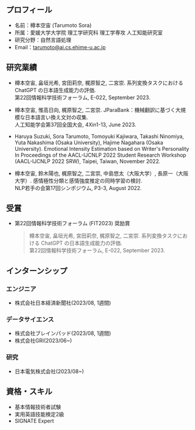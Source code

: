 ## プロフィール
- 名前：樽本空宙 (Tarumoto Sora)
- 所属：愛媛大学大学院 理工学研究科 理工学専攻 人工知能研究室
- 研究分野：自然言語処理
- Email：tarumoto@ai.cs.ehime-u.ac.jp

## 研究業績
- 樽本空宙, 畠垣光希, 宮田莉奈, 梶原智之, 二宮崇. 系列変換タスクにおける ChatGPT の日本語生成能力の評価.<br>
第22回情報科学技術フォーラム, E-022, September 2023.

- 樽本空宙, 惟高日向, 梶原智之, 二宮崇. JParaBank：機械翻訳に基づく大規模な日本語言い換え文対の収集.<br>
人工知能学会第37回全国大会, 4Xin1-13, June 2023.

- Haruya Suzuki, Sora Tarumoto, Tomoyuki Kajiwara, Takashi Ninomiya, Yuta Nakashima (Osaka University), Hajime Nagahara (Osaka University). Emotional Intensity Estimation based on Writer's Personality<br>
In Proceedings of the AACL-IJCNLP 2022 Student Research Workshop (AACL-IJCNLP 2022 SRW), Taipei, Taiwan, November 2022.

- 樽本空宙, 鈴木陽也, 梶原智之, 二宮崇, 中島悠太（大阪大学）, 長原一（大阪大学）. 感情極性分類と感情強度推定の同時学習の検討.<br> 
NLP若手の会第17回シンポジウム, P3-3, August 2022.

## 受賞
- 第22回情報科学技術フォーラム (FIT2023) 奨励賞
  >樽本空宙, 畠垣光希, 宮田莉奈, 梶原智之, 二宮崇. 系列変換タスクにおける ChatGPT の日本語生成能力の評価.<br>
  >第22回情報科学技術フォーラム, E-022, September 2023.

## インターンシップ
### エンジニア
- 株式会社日本経済新聞社(2023/08, 1週間)

### データサイエンス
- 株式会社ブレインパッド(2023/08, 1週間)
- 株式会社GRI(2023/06~)

### 研究
- 日本電気株式会社(2023/08~)

## 資格・スキル
- 基本情報技術者試験
- 実用英語技能検定2級
- SIGNATE Expert

<!--
**TaruSora/TaruSora** is a ✨ _special_ ✨ repository because its `README.md` (this file) appears on your GitHub profile.

Here are some ideas to get you started:

- 🔭 I’m currently working on ...
- 🌱 I’m currently learning ...
- 👯 I’m looking to collaborate on ...
- 🤔 I’m looking for help with ...
- 💬 Ask me about ...
- 📫 How to reach me: ...
- 😄 Pronouns: ...
- ⚡ Fun fact: ...
-->
